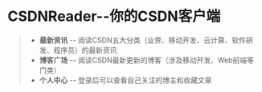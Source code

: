 # CSDNReader--你的CSDN客户端
> * **最新资讯** -- 阅读CSDN五大分类（业界、移动开发、云计算、软件研发、程序员）的最新资讯
> * **博客广场** -- 阅读CSDN最新更新的博客（涉及移动开发、Web前端等门类）
> * **个人中心** -- 登录后可以查看自己关注的博主和收藏文章



